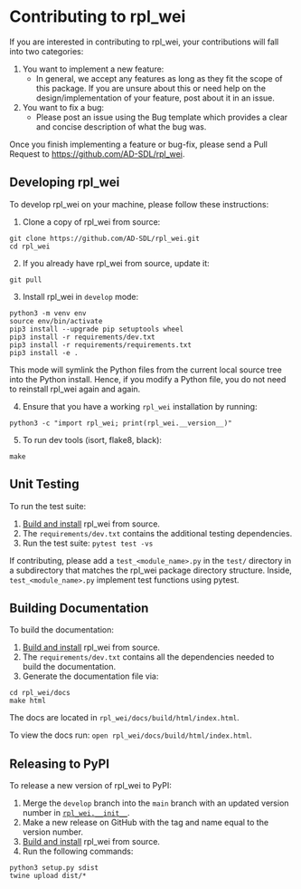 # Contributing to rpl_wei

If you are interested in contributing to rpl_wei, your contributions will fall into two categories:

1. You want to implement a new feature:
    - In general, we accept any features as long as they fit the scope of this package. If you are unsure about this or need help on the design/implementation of your feature, post about it in an issue.
2. You want to fix a bug:
    - Please post an issue using the Bug template which provides a clear and concise description of what the bug was.

Once you finish implementing a feature or bug-fix, please send a Pull Request to https://github.com/AD-SDL/rpl_wei.

## Developing rpl_wei

To develop rpl_wei on your machine, please follow these instructions:

1. Clone a copy of rpl_wei from source:

```
git clone https://github.com/AD-SDL/rpl_wei.git
cd rpl_wei
```

2. If you already have rpl_wei from source, update it:

```
git pull
```

3. Install rpl_wei in `develop` mode:

```
python3 -m venv env
source env/bin/activate
pip3 install --upgrade pip setuptools wheel
pip3 install -r requirements/dev.txt
pip3 install -r requirements/requirements.txt
pip3 install -e .
```

This mode will symlink the Python files from the current local source tree into the Python install.
Hence, if you modify a Python file, you do not need to reinstall rpl_wei again and again.

4. Ensure that you have a working `rpl_wei` installation by running:

```
python3 -c "import rpl_wei; print(rpl_wei.__version__)"
```

5. To run dev tools (isort, flake8, black):

```
make
```

## Unit Testing

To run the test suite:

1. [Build and install](#developing-rpl_wei) rpl_wei from source.
2. The `requirements/dev.txt` contains the additional testing dependencies.
3. Run the test suite: `pytest test -vs`

If contributing, please add a `test_<module_name>.py` in the `test/` directory
in a subdirectory that matches the rpl_wei package directory structure. Inside,
`test_<module_name>.py` implement test functions using pytest.

## Building Documentation

To build the documentation:

1. [Build and install](#developing-rpl_wei) rpl_wei from source.
2. The `requirements/dev.txt` contains all the dependencies needed to build the documentation.
3. Generate the documentation file via:
```
cd rpl_wei/docs
make html
```
The docs are located in `rpl_wei/docs/build/html/index.html`.

To view the docs run: `open rpl_wei/docs/build/html/index.html`.

## Releasing to PyPI

To release a new version of rpl_wei to PyPI:

1. Merge the `develop` branch into the `main` branch with an updated version number in [`rpl_wei.__init__`](https://github.com/AD-SDL/rpl_wei/blob/main/rpl_wei/__init__.py).
2. Make a new release on GitHub with the tag and name equal to the version number.
3. [Build and install](#developing-rpl_wei) rpl_wei from source.
4. Run the following commands:
```
python3 setup.py sdist
twine upload dist/*
```